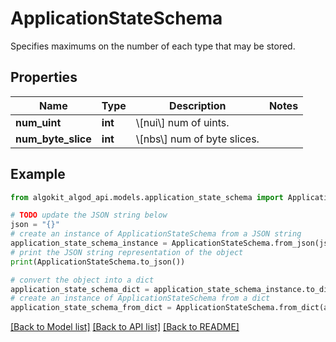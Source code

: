 # ApplicationStateSchema

Specifies maximums on the number of each type that may be stored.

## Properties

Name | Type | Description | Notes
------------ | ------------- | ------------- | -------------
**num_uint** | **int** | \\[nui\\] num of uints. | 
**num_byte_slice** | **int** | \\[nbs\\] num of byte slices. | 

## Example

```python
from algokit_algod_api.models.application_state_schema import ApplicationStateSchema

# TODO update the JSON string below
json = "{}"
# create an instance of ApplicationStateSchema from a JSON string
application_state_schema_instance = ApplicationStateSchema.from_json(json)
# print the JSON string representation of the object
print(ApplicationStateSchema.to_json())

# convert the object into a dict
application_state_schema_dict = application_state_schema_instance.to_dict()
# create an instance of ApplicationStateSchema from a dict
application_state_schema_from_dict = ApplicationStateSchema.from_dict(application_state_schema_dict)
```
[[Back to Model list]](../README.md#documentation-for-models) [[Back to API list]](../README.md#documentation-for-api-endpoints) [[Back to README]](../README.md)


